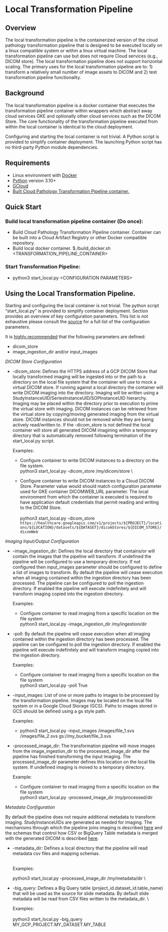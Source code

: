 # Local Transformation Pipeline


## Overview

The local transformation pipeline is the containerized version of the cloud pathology transformation pipeline that is designed to be executed locally on a linux compatible system or within a linux virtual machine. The local transformation pipeline can use but does not require Cloud services (e.g., DICOM store). The local transformation pipeline does not support horizontal scaling. The primary uses for the local transformation pipeline are to: 1) transform a relatively small number of image assets to DICOM and 2) test transformation pipeline functionality.

## Background

The local transformation pipeline is a docker container that executes the transformation pipeline container within wrappers which abstract away cloud services GKE and optionally other cloud services such as the DICOM Store. The core functionality of the transformation pipeline executed from within the local container is identical to the cloud deployment.

Configuring and starting the local container is not trivial. A Python script is provided to simplify container deployment. The launching Python script has no third-party Python module dependencies.


## Requirements



* Linux environment with [Docker](https://docs.docker.com/)
* [Python](https://www.python.org/) version 3.10+
* [GCloud](https://cloud.google.com/sdk/docs/install)
* [Built Cloud Pathology Transformation Pipeline container.](https://github.com/GoogleCloudPlatform/medical-imaging/tree/main/pathology/transformation_pipeline)

## Quick Start

###   Build local transformation pipeline container (Do once):

* Build Cloud Pathology Transformation Pipeline container. Container can be built into a Cloud Artifact Registry or other Docker compatible repository.
* Build local docker container.
    $./build_docker.sh &lt;TRANSFORMATION_PIPELINE_CONTAINER>

###   Start Transformation Pipeline:

* python3 start_local.py &lt;CONFIGURATION PARAMETERS>


## Using the Local Transformation Pipeline.

Starting and configuring the local container is not trivial. The python script “start_local.py” is provided to simplify container deployment. Section provides an overview of key configuration parameters. This list is not exhaustive please consult the [source](https://github.com/GoogleCloudPlatform/medical-imaging/blob/main/pathology/transformation_pipeline/localhost/start_local.py) for a full list of the configuration parameters.

It is <u>highly recommended</u> that the following parameters are defined:

* dicom_store
* image_ingestion_dir and/or input_images

*DICOM Store Configuration*



* -dicom_store: Defines the HTTPS address of a GCP DICOM Store that locally transformed imaging will be ingested into or the path to a directory on the local file system that the container will use to mock a virtual DICOM store. If running against a local directory the container will write DICOM imaging into the directory. Imaging will be written using a StudyInstanceUID/SeriesInstanceUID/SOPInstanceUID hierarchy. Imaging may be placed within the directory prior to execution to prime the virtual store with imaging. DICOM instances can be retrieved from the virtual store by copying/moving generated imaging from the virtual store. DICOM instances should not be removed while they are being actively read/written to. If the -dicom_store is not defined the local container will store all generated DICOM imagining within a temporary directory that is automatically removed following termination of the start_local.py script.

    Examples:

    *  Configure container to write DICOM instances to a directory on the file system. \
python3 start_local.py -dicom_store /my/dicom/store \

    *  Configure container to write DICOM instances to a Cloud DICOM Store. Parameter value would should match configuration parameter used for GKE container DICOMWEB_URL parameter. The local environment from which the container is executed is required to have application default credentials that permit reading and writing to the DICOM Store. \
 \
python3 start_local.py -dicom_store `https://healthcare.googleapis.com/v1/projects/${PROJECT}/locations/${LOCATION}/datasets/${DATASET}/dicomStores/${DICOM_STORE}/dicomWeb`

*Imaging Input/Output Configuration*



* -image_ingestion_dir: Defines the local directory that contains/or will contain the images that the pipeline will transform. If undefined the pipeline will be configured to use a temporary directory. If not configured then input_images parameter should be configured to define a list of images to transform. By default the pipeline will cease execution when all imaging contained within the ingestion directory has been processed. The pipeline can be configured to poll the ingestion directory. If enabled the pipeline will execute indefinitely and will transform imaging copied into the ingestion directory.

    Examples:

    *  Configure container to read imaging from a specific location on the file system \
python3 start_local.py -image_ingestion_dir /my/ingestion/dir
* -poll: By default the pipeline will cease execution when all imaging contained within the ingestion directory has been processed. The pipeline can be configured to poll the ingestion directory. If enabled the pipeline will execute indefinitely and will transform imaging copied into the ingestion directory.

    Examples:

    *  Configure container to read imaging from a specific location on the file system \
python3 start_local.py -poll True
* -input_images: List of one or more paths to images to be processed by the transformation pipeline. Images may be located on the local file system or in a Google Cloud Storage (GCS). Paths to images stored in GCS  should be defined using a gs style path.

    Examples:

    * python3 start_local.py -input_images /images/file_1.svs /images/file_2.svs gs://my_bucket/file_3.svs
* -processed_image_dir: The transformation pipeline will move images from the image_ingestion_dir to the processed_image_dir after the pipeline has finished transforming the input imaging.  The processed_image_dir parameter defines this location on the local file system. If undefined imaging is moved to a temporary directory.

    Example:

    *  Configure container to read imaging from a specific location on the file system \
python3 start_local.py -processed_image_dir /my/processed/dir

*Metadata Configuration*

By default the pipeline does not require additional metadata to transform imaging. StudyInstanceUIDs are generated as needed for imaging. The mechanisms through which the pipeline joins imaging is described [here](https://github.com/GoogleCloudPlatform/medical-imaging/blob/main/pathology/transformation_pipeline/docs/joining_wsi_imaging_with_metadata.md) and the schemas that control how CSV or BigQuery Table metadata is merged with the generated DICOM is described [here](https://github.com/GoogleCloudPlatform/medical-imaging/blob/main/pathology/transformation_pipeline/docs/transform_pipeline_metadata_values_and_schema.md).



* -metadata_dir: Defines a local directory that the pipeline will read metadata csv files and mapping schemas.

     \
Examples:


    python3 start_local.py -processed_image_dir /my/metadata/dir \


* -big_query: Defines a Big Query table (project_id.dataset_id.table_name) that will be used as the source for slide metadata. By default slide metadata will be read from CSV files written to the metadata_dir.  \


    Examples: \
 \
python3 start_local.py -big_query MY_GCP_PROJECT.MY_DATASET.MY_TABLE
